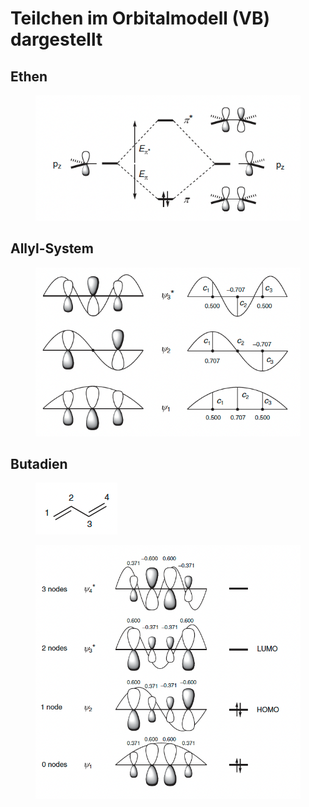 # Teilchen im Orbitalmodell (VB) dargestellt

## Ethen

<figure><img src="../../.gitbook/assets/image (168).png" alt=""><figcaption></figcaption></figure>

## Allyl-System

<figure><img src="../../.gitbook/assets/image (170).png" alt=""><figcaption></figcaption></figure>

## Butadien

<figure><img src="../../.gitbook/assets/image (171).png" alt=""><figcaption></figcaption></figure>

<figure><img src="../../.gitbook/assets/image (172).png" alt=""><figcaption></figcaption></figure>
